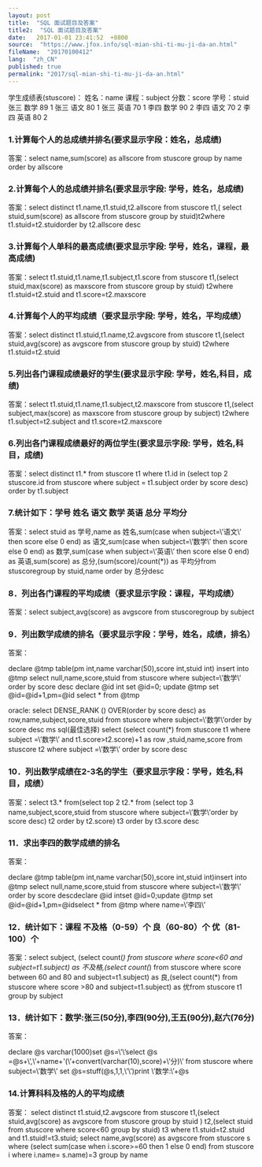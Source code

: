 ```yaml
---
layout: post
title:  "SQL 面试题目及答案"
title2:  "SQL 面试题目及答案"
date:   2017-01-01 23:41:52  +0800
source:  "https://www.jfox.info/sql-mian-shi-ti-mu-ji-da-an.html"
fileName:  "20170100412"
lang:  "zh_CN"
published: true
permalink: "2017/sql-mian-shi-ti-mu-ji-da-an.html"
---
```


学生成绩表(stuscore)：
姓名：name     课程：subject     分数：score     学号：stuid
张三     数学     89     1
张三     语文     80     1
张三     英语     70     1
李四     数学     90     2
李四     语文     70     2
李四     英语     80     2

### 1.计算每个人的总成绩并排名(要求显示字段：姓名，总成绩)

答案：select name,sum(score) as allscore from stuscore group by name order by allscore

### 2.计算每个人的总成绩并排名(要求显示字段: 学号，姓名，总成绩)

答案：select distinct t1.name,t1.stuid,t2.allscore from  stuscore t1,(    select stuid,sum(score) as allscore from stuscore group by stuid)t2where t1.stuid=t2.stuidorder by t2.allscore desc

### 3.计算每个人单科的最高成绩(要求显示字段: 学号，姓名，课程，最高成绩)

答案：select t1.stuid,t1.name,t1.subject,t1.score from stuscore t1,(select stuid,max(score) as maxscore from stuscore group by stuid) t2where t1.stuid=t2.stuid and t1.score=t2.maxscore

### 4.计算每个人的平均成绩（要求显示字段: 学号，姓名，平均成绩）

答案：select distinct t1.stuid,t1.name,t2.avgscore from stuscore t1,(select stuid,avg(score) as avgscore from stuscore group by stuid) t2where t1.stuid=t2.stuid

### 5.列出各门课程成绩最好的学生(要求显示字段: 学号，姓名,科目，成绩)

答案：select  t1.stuid,t1.name,t1.subject,t2.maxscore from stuscore t1,(select subject,max(score) as maxscore from stuscore group by subject) t2where t1.subject=t2.subject and t1.score=t2.maxscore

### 6.列出各门课程成绩最好的两位学生(要求显示字段: 学号，姓名,科目，成绩)

答案：select distinct t1.* from stuscore t1 where t1.id in (select top 2 stuscore.id from stuscore where subject = t1.subject order by score desc) order by t1.subject

### 7.统计如下：学号     姓名     语文     数学     英语     总分     平均分

答案：select stuid as 学号,name as 姓名,sum(case when subject=\’语文\’ then score else 0 end) as 语文,sum(case when subject=\’数学\’ then score else 0 end) as 数学,sum(case when subject=\’英语\’ then score else 0 end) as 英语,sum(score) as 总分,(sum(score)/count(*)) as 平均分from stuscoregroup by stuid,name order by 总分desc

### 8．列出各门课程的平均成绩（要求显示字段：课程，平均成绩）

答案：select subject,avg(score) as avgscore from stuscoregroup by subject

### 9．列出数学成绩的排名（要求显示字段：学号，姓名，成绩，排名）

答案：

declare @tmp table(pm int,name varchar(50),score int,stuid int)
insert into @tmp select null,name,score,stuid from stuscore where subject=\’数学\’ order by score desc
declare @id int
set @id=0;
update @tmp set @id=@id+1,pm=@id
select * from @tmp

oracle:
select  DENSE_RANK () OVER(order by score desc) as row,name,subject,score,stuid from stuscore where subject=\’数学\’order by score desc
ms sql(最佳选择)
select (select count(*) from stuscore t1 where subject =\’数学\’ and t1.score>t2.score)+1 as row ,stuid,name,score from stuscore t2 where subject =\’数学\’ order by score desc

### 10．列出数学成绩在2-3名的学生（要求显示字段：学号，姓名,科目，成绩）

答案：select t3.*  from(select top 2 t2.*  from (select top 3 name,subject,score,stuid from stuscore where subject=\’数学\’order by score desc) t2 order by t2.score) t3 order by t3.score desc

### 11．求出李四的数学成绩的排名

答案：

declare @tmp table(pm int,name varchar(50),score int,stuid int)insert into @tmp select null,name,score,stuid from stuscore where subject=\’数学\’ order by score descdeclare @id intset @id=0;update @tmp set @id=@id+1,pm=@idselect * from @tmp where name=\’李四\’

### 12．统计如下：课程     不及格（0-59）个     良（60-80）个     优（81-100）个

答案：select subject, (select count(*) from stuscore where score<60 and subject=t1.subject) as 不及格,(select count(*) from stuscore where score between 60 and 80 and subject=t1.subject) as 良,(select count(*) from stuscore where score >80 and subject=t1.subject) as 优from stuscore t1 group by subject

### 13．统计如下：数学:张三(50分),李四(90分),王五(90分),赵六(76分)

答案：

declare @s varchar(1000)set @s=\’\’select @s =@s+\’,\’+name+\'(\’+convert(varchar(10),score)+\’分)\’ from stuscore where subject=\’数学\’ set @s=stuff(@s,1,1,\’\’)print \’数学:\’+@s

### 14.计算科科及格的人的平均成绩

答案： select distinct t1.stuid,t2.avgscore  from stuscore t1,(select stuid,avg(score) as avgscore from stuscore   group by stuid  ) t2,(select stuid from stuscore where score<60 group by stuid) t3 where t1.stuid=t2.stuid and t1.stuid!=t3.stuid;
select  name,avg(score) as avgscore   from stuscore s  where (select sum(case when i.score>=60 then 1 else 0 end) from stuscore i where  i.name= s.name)=3   group by name
